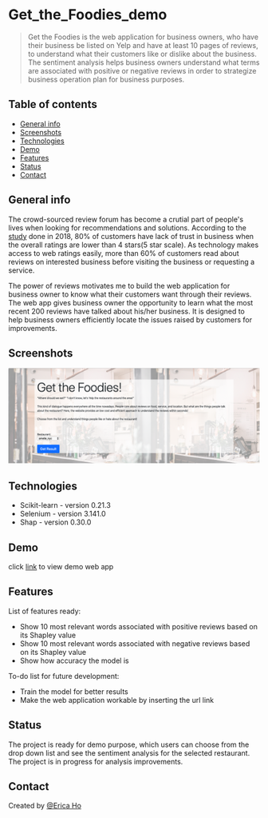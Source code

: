 # Get_the_Foodies_demo
> Get the Foodies is the web application for business owners, who have their business be listed on Yelp and have at least 10 pages of reviews, to understand what their customers like or dislike about the business. The sentiment analysis helps business owners understand what terms are associated with positive or negative reviews in order to strategize business operation plan for business purposes. 

## Table of contents
* [General info](#general-info)
* [Screenshots](#screenshots)
* [Technologies](#technologies)
* [Demo](#demo)
* [Features](#features)
* [Status](#status)
* [Contact](#contact)

## General info
The crowd-sourced review forum has become a crutial part of people's lives when looking for recommendations and solutions. According to the [study](https://www.reviewtrackers.com/reports/online-reviews-survey/) done in 2018, 80% of customers have lack of trust in business when the overall ratings are lower than 4 stars(5 star scale). As technology makes access to web ratings easily, more than 60% of customers read about reviews on interested business before visiting the business or requesting a service. 

The power of reviews motivates me to build the web application for business owner to know what their customers want through their reviews. The web app gives business owner the opportunity to learn what the most recent 200 reviews have talked about his/her business. It is designed to help business owners efficiently locate the issues raised by customers for improvements.

## Screenshots
![demo web app screenshot](./static/image/demo_app_img.png)

## Technologies
* Scikit-learn - version 0.21.3
* Selenium - version 3.141.0
* Shap - version 0.30.0

## Demo
click [link](https://get-the-foodies.herokuapp.com/) to view demo web app 


## Features
List of features ready:
* Show 10 most relevant words associated with positive reviews based on its Shapley value 
* Show 10 most relevant words associated with negative reviews based on its Shapley value 
* Show how accuracy the model is 

To-do list for future development:
* Train the model for better results
* Make the web application workable by inserting the url link 

## Status
The project is ready for demo purpose, which users can choose from the drop down list and see the sentiment analysis for the selected restaurant. 
The project is in progress for analysis improvements. 

## Contact
Created by [@Erica Ho](https://www.linkedin.com/in/minyuericaho)